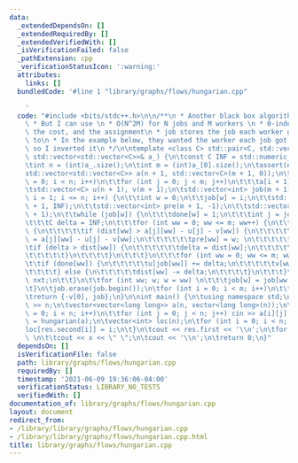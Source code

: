 ```yaml
---
data:
  _extendedDependsOn: []
  _extendedRequiredBy: []
  _extendedVerifiedWith: []
  _isVerificationFailed: false
  _pathExtension: cpp
  _verificationStatusIcon: ':warning:'
  attributes:
    links: []
  bundledCode: '#line 1 "library/graphs/flows/hungarian.cpp"

    '
  code: "#include <bits/stdc++.h>\n\n/**\n * Another black box algorithm I don't understand\n\
    \ * But I can use \n * O(N^2M) for N jobs and M workers \n * 0-indexed\n * Returns\
    \ the cost, and the assignment\n * job stores the job each worker gets assigned\
    \ to\n * In the example below, they wanted the worker each job got assigned to,\
    \ so I inverted it\n */\n\ntemplate <class C> std::pair<C, std::vector<int>> hungarian(const\
    \ std::vector<std::vector<C>>& a_) {\n\tconst C INF = std::numeric_limits<C>::max();\n\
    \tint n = (int)a_.size();\n\tint m = (int)a_[0].size();\n\tassert(n <= m);\n\t\
    std::vector<std::vector<C>> a(n + 1, std::vector<C>(m + 1, 0));\n\tfor (int i\
    \ = 0; i < n; i++)\n\t\tfor (int j = 0; j < m; j++)\n\t\t\ta[i + 1][j + 1] = a_[i][j];\n\
    \tstd::vector<C> u(n + 1), v(m + 1);\n\tstd::vector<int> job(m + 1);\n\tfor (int\
    \ i = 1; i <= n; i++) {\n\t\tint w = 0;\n\t\tjob[w] = i;\n\t\tstd::vector<C> dist(m\
    \ + 1, INF);\n\t\tstd::vector<int> pre(m + 1, -1);\n\t\tstd::vector<bool> done(m\
    \ + 1);\n\t\twhile (job[w]) {\n\t\t\tdone[w] = 1;\n\t\t\tint j = job[w], nxt;\n\
    \t\t\tC delta = INF;\n\t\t\tfor (int ww = 0; ww <= m; ww++) {\n\t\t\t\tif (!done[ww])\
    \ {\n\t\t\t\t\tif (dist[ww] > a[j][ww] - u[j] - v[ww]) {\n\t\t\t\t\t\tdist[ww]\
    \ = a[j][ww] - u[j] - v[ww];\n\t\t\t\t\t\tpre[ww] = w; \n\t\t\t\t\t}\n\t\t\t\t\
    \tif (delta > dist[ww]) {\n\t\t\t\t\t\tdelta = dist[ww];\n\t\t\t\t\t\tnxt = ww;\n\
    \t\t\t\t\t}\n\t\t\t\t}\n\t\t\t}\n\t\t\tfor (int ww = 0; ww <= m; ww++) {\n\t\t\
    \t\tif (done[ww]) {\n\t\t\t\t\tu[job[ww]] += delta;\n\t\t\t\t\tv[ww] -= delta;\n\
    \t\t\t\t} else {\n\t\t\t\t\tdist[ww] -= delta;\n\t\t\t\t}\n\t\t\t}\n\t\t\tw =\
    \ nxt;\n\t\t}\n\t\tfor (int ww; w; w = ww) \n\t\t\tjob[w] = job[ww = pre[w]];\n\
    \t}\n\tjob.erase(job.begin());\n\tfor (int i = 0; i < m; i++)\n\t\tjob[i]--;\n\
    \treturn {-v[0], job};\n}\n\nint main() {\n\tusing namespace std;\n\tint n; cin\
    \ >> n;\n\tvector<vector<long long>> a(n, vector<long long>(n));\n\tfor (int i\
    \ = 0; i < n; i++)\n\t\tfor (int j = 0; j < n; j++) cin >> a[i][j];\n\tauto res\
    \ = hungarian(a);\n\tvector<int> loc(n);\n\tfor (int i = 0; i < n; i++) {\n\t\t\
    loc[res.second[i]] = i;\n\t}\n\tcout << res.first << '\\n';\n\tfor (int x : loc)\
    \ \n\t\tcout << x << \" \";\n\tcout << '\\n';\n\treturn 0;\n}"
  dependsOn: []
  isVerificationFile: false
  path: library/graphs/flows/hungarian.cpp
  requiredBy: []
  timestamp: '2021-06-09 19:36:06-04:00'
  verificationStatus: LIBRARY_NO_TESTS
  verifiedWith: []
documentation_of: library/graphs/flows/hungarian.cpp
layout: document
redirect_from:
- /library/library/graphs/flows/hungarian.cpp
- /library/library/graphs/flows/hungarian.cpp.html
title: library/graphs/flows/hungarian.cpp
---
```

